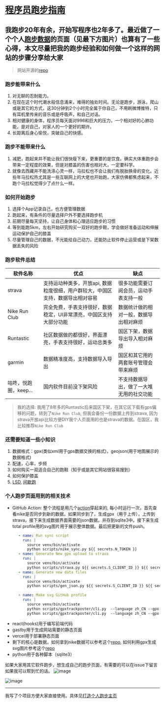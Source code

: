 # [程序员跑步指南](https://github.com/yihong0618/gitblog/issues/178)

##  我跑步20年有余，开始写程序也2年多了。最近做了一个个人[跑步数据](https://yihong.run/running/)的页面（见最下方图片）也算有了一些心得，本文尽量把我的跑步经验和如何做一个这样的网站的步骤分享给大家
> 网站开源的[repo](https://github.com/yihong0618/blog)

### 跑步能带来什么
1. 对无聊的忍耐能力。
2. 在现在这个时代潮水般信息涌来，难得的独处时间。无论是跑步，游泳，爬山或是其它的方式，这30分钟到2个小时完全属于你自己，不用刷微博推特，只有耳机里传来的音乐或是呼吸声，和自己对话。
3. 相对健康的身体，程序员每天面对996和巨大的压力，一个相对好的心肺功能，是对自己，对家人的一个更好的期许。
4. 长距离后身心愉悦，突破自己的快感。

### 跑步不能带来什么
1. 减肥，跑起来并不能让我们很快瘦下来，更重要的是饮食。确实大体重跑步会带来一定程度的效果，但是对膝盖的伤害也相对大，一定要科学。
2. 就像去西藏并不能洗涤心灵一样，马拉松也不会让我们有脱胎换骨的变化。近些年马拉松热尤其是一些互联网上的大佬也开始跑，大家仿佛都焦虑起来，不跑个马拉松觉得少了点什么一样。

### 如何开始跑步
1. 选择个App记录自己，也方便管理数据
2. 跑起来，有条件的尽量选择户外不要选择跑步机
3. 前期尽量每天坚持，让自己身体和心理适应跑步的习惯
4. 等到能跑5km，左右开始研究购买一双好的跑步鞋，学会做好准备运动和伸展运动保护自己的膝盖
5. 尽量管理自己的数据，不光能给自己动力，还能防止软件停止运营或是下架数据丢失的风险

### 跑步软件总结
| 软件名称| 优点 | 缺点 | 
| ------- | ------- | ------- |
| strava | 支持运动种类多，开放api, 数据粒度很细，用户群较大，中国区支持，数据导出相对容易 | 很多功能需要订阅会员，运动手表支持一般 | 
| Nike Run Club | 完全免费，手表支持很好，数据稳定，UI非常漂亮，中国区支持大部分功能 | 数据统计做的相对一般，数据导出相对麻烦 | 
| Runtastic | 社区数据做的都很好，界面漂亮，手表支持很好，运动总类多 | 国区下架，数据导出导入相对麻烦 |
| garmin | 数据精准度高，支持数据导入导出 | 国区和其它用的两套账号管理会带来麻烦 |
| 咕咚，悦跑圈，keep... | 国内软件目前没下架风险 | 不支持数据导出，做了一大堆无用的社交功能 |
> 我的选择: 我用了8年多的Runtastic后来国区下架，在其它区下载有gps偏移的问题，转到了`Nike Run Club`, 但我会备份一份数据上传到strava, 因为strava开放api比较方便DIY我个人页面用的也是strava的数据。在国区，我比较推荐`Nike Run Club`

### 还需要知道一些小知识
1. 数据格式：gpx(类似xml用于gps数据交换的格式)，geojson(用于地图展示的数据格式)
2. 配速，心率，步频
3. 如何购买一双适合自己的跑鞋（知乎或是其它网站很容易搜到）
4. 如何保护膝盖
5. [LSD](https://zhuanlan.zhihu.com/p/37247397), [间歇跑](https://www.zhihu.com/question/32164806)

### 个人跑步页面用到的相关技术
- GitHub Action: 整个流程是用几个[action](https://github.com/yihong0618/blog/blob/master/.github/workflows/run_data_sync.yml)穿起来的, 每小时运行一次，首先查看nike是否同步到新的数据，如果同步到了，生成gpx（用于上传），上传到strava，接下来生成数据界面需要的json数据，并存到sqlite3中。接下来生成total profile用的svg图片用于展示整体数据。最后把更新的文件push。
```yml
      - name: Run sync script
        run: |
          source venv/bin/activate
          python scripts/nike_sync.py ${{ secrets.N_TOKEN }}
      - name: Generate New gpx upload to strava
        run: |
          source venv/bin/activate
          python scripts/strava.py ${{ secrets.S_CLIENT_ID }} ${{ secrets.S_CLIENT_SECRET }} ${{ secrets.S_REFRESH_TOKEN}}
      - name: Generate new data files
        run: |
          source venv/bin/activate
          python scripts/gen_json.py ${{ secrets.S_CLIENT_ID }} ${{ secrets.S_CLIENT_SECRET }} ${{ secrets.S_REFRESH_TOKEN}}
        
      - name: Make svg GitHub profile
        run: |
          source venv/bin/activate
          python scripts/gpxtrackposter/cli.py  --language zh_CN --gpx-dir ./GPX_OUT --title "我的跑步记录" --type github --athlete "伊洪" --special-distance 10 --special-distance2 20 --special-color yellow --special-color2 red --output assets/github.svg
          python scripts/gpxtrackposter/cli.py  --language zh_CN --gpx-dir ./GPX_OUT --title "Picked Over 10km Runs" --type grid --athlete "伊洪"  --output assets/grid.svg --min-distance 10.0 --special-color yellow --special-color2 red --special-distance 20 --special-distance2 40
```
- react(hooks)用于编写前端代码
- gastby用于生成网站需要的静态页面
- vercel用于部署静态页面
- 剩下的核心是数据，如何拿到nike数据可以参考这个[repo](https://github.com/yasoob/nrc-exporter), 如何利用gpx生成svg图片参考这个[repo](https://github.com/flopp/GpxTrackPoster)
- python用于各种脚本（sqlite3）


如果大家用其它软件跑步，想生成自己的跑步页面，有需要的可以在issue下留言如果我可以帮到忙的话。
![image](https://user-images.githubusercontent.com/15976103/90980529-7a686480-e58e-11ea-97ee-4c30a1758f8c.png)

![image](https://user-images.githubusercontent.com/15976103/90979013-8ea76400-e584-11ea-9215-dc07fca51a0b.png)

---

我写了个项目方便大家直接使用。具体见[打造个人跑步主页](https://github.com/yihong0618/running_page)